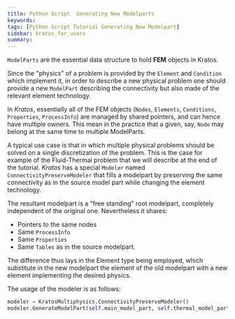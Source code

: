 ```yaml
---
title: Python Script  Generating New Modelparts
keywords: 
tags: [Python Script Tutorial Generating New Modelpart]
sidebar: kratos_for_users
summary: 
---
```


`ModelParts` are the essential data structure to hold **FEM** objects in Kratos.

Since the "physics" of a problem is provided by the `Element` and `Condition` which implement it, in order to describe a new physical problem one should provide a new `ModelPart` describing the connectivity but also made of the relevant element technology.

In *Kratos*, essentially all of the FEM objects (`Nodes`, `Elements`, `Conditions`, `Properties`, `ProcessInfo`) are managed by shared pointers, and can hence have multiple owners. This mean in the practice that a given, say, `Node` may belong at the same time to multiple ModelParts. 

A typical use case is that in which multiple physical problems should be solved on a single discretization of the problem. This is the case for example of the Fluid-Thermal problem that we will describe at the end of the tutorial. *Kratos* has a special `Modeler` named `ConnectivityPreserveModeler` that fills a modelpart by preserving the same connectivity as in the source model part while changing the element technology.

The resultant modelpart is a "free standing" root modelpart, completely independent of the original one. Nevertheless it shares:
- Pointers to the same nodes
- Same `ProcessInfo`
- Same `Properties`
- Same `Tables`
as in the source modelpart.

The difference thus lays in the Element type being employed, which substitute in the new modelpart the element of the old modelpart with a new element implementing the desired physics.

The usage of the modeler is as follows:

```py
modeler = KratosMultiphysics.ConnectivityPreserveModeler()
modeler.GenerateModelPart(self.main_model_part, self.thermal_model_part, "Element2D3N", "Condition2D2N")
```





